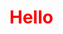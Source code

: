 <!DOCTYPE html>
<html>
	<head>
		<style>
			#hello {
				color: red;
			}
		</style>
	</head>
	<body>
		<h1 id="hello">Hello</h1>
	</body>
</html>
